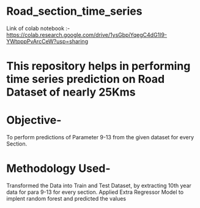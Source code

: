 # Road_section_time_series
Link of colab notebook :- https://colab.research.google.com/drive/1ysGbpiYqegC4dG1I9-YWtpppPvArcCeW?usp=sharing


# This repository helps in performing time series prediction on Road Dataset of nearly 25Kms

# Objective-
To perform predictions of Parameter 9-13 from the given dataset for every Section.

# Methodology Used-
Transformed the Data into Train and Test Dataset, by extracting 10th year data for para 9-13 for every section. Applied Extra Regressor Model to implent random forest and predicted the values
